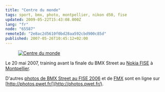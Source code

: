```yaml
---
title: "Centre du monde"
tags: sport, bmx, photo, montpellier, nikon d50, fise
updated: 2009-05-22T15:43:08.000Z
lang: "fr"
node: "65587"
remoteId: "2e8ac2d5610f0bd28aa592cbd900c85d"
published: 2007-05-26T10:45:12+02:00
---
```

<figure class="object-center"><a href="/images/centre-du-monde.jpg"><img loading="lazy" src="/images/660x/centre-du-monde.jpg" alt="Centre du monde">
</a></figure>


Le 20 mai 2007, training avant la finale du BMX Street au [Nokia FISE](/post/nokia-fise-2007-roller-street-bmx-rampe-wakeboard-and-bmx-street) à [Montpellier](http://photos.pwet.fr/villes-et-departements/herault-34/montpellier/).

D'autres [photos de BMX Street au FISE 2006](http://photos.pwet.fr/galeries/nokia-fise-2006-bmx-street/) et de [FMX](http://photos.pwet.fr/galeries/nokia-fise-2006-fmx/) sont en ligne sur [http://photos.pwet.fr/](http://photos.pwet.fr/).
